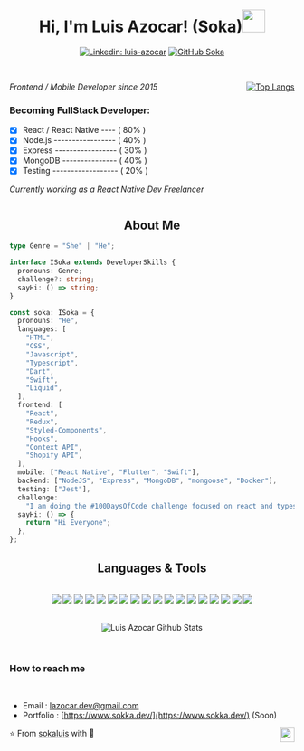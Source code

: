 <h1 style="text-align: center;"> Hi, I'm Luis Azocar! (Soka)<img src="https://media1.giphy.com/media/RJ2bSaZYo0g1I0SpUh/giphy.gif" width="40"></h1>
<div style="text-align: center;">

[![Linkedin: luis-azocar](https://img.shields.io/badge/-sokaluis-blue?style=flat-square&logo=Linkedin&logoColor=white&link=https://www.linkedin.com/in/luis-azocar/)](https://www.linkedin.com/in/luis-azocar/)
[![GitHub Soka](https://img.shields.io/github/followers/sokaluis?label=follow&style=social)](https://github.com/sokaluis)

</div>
<br/>

<div style="display: flex; align-items: 'center'; justify-content: 'space-between' "><div>
<p><em>Frontend / Mobile Developer since 2015</em></p>

### Becoming FullStack Developer:

- [x] React / React Native ---- ( 80% )
- [x] Node.js ----------------- ( 40% )
- [x] Express ----------------- ( 30% )
- [x] MongoDB --------------- ( 40% )
- [x] Testing ------------------ ( 20% )

<p><em>Currently working as a React Native Dev Freelancer</em></p>
</div><div style=" flex: 1 "></div>
<div>

[![Top Langs](https://github-readme-stats.vercel.app/api/top-langs/?username=sokaluis&layout=compact)](https://github.com/sokaluis/github-readme-stats)

</div>
</div>

<h2 style="text-align: center;">About Me</h2>

```typescript
type Genre = "She" | "He";

interface ISoka extends DeveloperSkills {
  pronouns: Genre;
  challenge?: string;
  sayHi: () => string;
}

const soka: ISoka = {
  pronouns: "He",
  languages: [
    "HTML",
    "CSS",
    "Javascript",
    "Typescript",
    "Dart",
    "Swift",
    "Liquid",
  ],
  frontend: [
    "React",
    "Redux",
    "Styled-Components",
    "Hooks",
    "Context API",
    "Shopify API",
  ],
  mobile: ["React Native", "Flutter", "Swift"],
  backend: ["NodeJS", "Express", "MongoDB", "mongoose", "Docker"],
  testing: ["Jest"],
  challenge:
    "I am doing the #100DaysOfCode challenge focused on react and typescript",
  sayHi: () => {
    return "Hi Everyone";
  },
};
```

<h2 style="text-align: center;">Languages & Tools</h2>
<br/>

<div style="text-align: center;">
<img src="https://img.shields.io/badge/git%20-%23f54d27.svg?&style=for-the-badge&logo=git&logoColor=white"/>
<img src="https://img.shields.io/badge/html5%20-%23e54c20.svg?&style=for-the-badge&logo=html5&logoColor=white">
<img src="https://img.shields.io/badge/css3%20-%231572B6.svg?&style=for-the-badge&logo=css3&logoColor=white">
<img src="https://img.shields.io/badge/sass%20-%23cf649b.svg?&style=for-the-badge&logo=sass&logoColor=white">
<img src="https://img.shields.io/badge/bootstrap%20-%23563D7C.svg?&style=for-the-badge&logo=bootstrap&logoColor=white">
<img src="https://img.shields.io/badge/javascript%20-%23323330.svg?&style=for-the-badge&logo=javascript&logoColor=%23F7DF1E">
<img src="https://img.shields.io/badge/react%20-%2320232a.svg?&style=for-the-badge&logo=react&logoColor=%2361DAFB">
<img src="https://img.shields.io/badge/redux%20-%23774abd.svg?&style=for-the-badge&logo=redux&logoColor=white"/>
<img src="https://img.shields.io/badge/reactnative%20-%2361dafb.svg?&style=for-the-badge&logo=reactnative&logoColor=white"/>
<img src="https://img.shields.io/badge/flutter%20-%23075c9a.svg?&style=for-the-badge&logo=flutter&logoColor=white"/>
<img src="https://img.shields.io/badge/nodejs%20-%23066e01.svg?&style=for-the-badge&logo=nodejs&logoColor=white"/>
<img src="https://img.shields.io/badge/mongodb%20-%2311624a.svg?&style=for-the-badge&logo=mongodb&logoColor=white"/>
<img src="https://img.shields.io/badge/docker%20-%232497ec.svg?&style=for-the-badge&logo=docker&logoColor=white"/>
<img src="https://img.shields.io/badge/jest%20-%2316c214.svg?&style=for-the-badge&logo=jest&logoColor=white"/>
<img src="https://img.shields.io/badge/dart%20-%2315212f.svg?&style=for-the-badge&logo=dart&logoColor=white"/>
<img src="https://img.shields.io/badge/express%20-%23414141.svg?&style=for-the-badge&logo=express&logoColor=white"/>
<img src="https://img.shields.io/badge/shopify%20-%23034c3e.svg?&style=for-the-badge&logo=shopify&logoColor=white"/>
<img src="https://img.shields.io/badge/liquid%20-%233399cb.svg?&style=for-the-badge&logo=liquid&logoColor=white"/>
</div>

<br>

<div style="display: flex;"><div style=" flex: 1 "></div>

![Luis Azocar Github Stats](https://github-readme-stats.vercel.app/api?username=sokaluis&show_icons=true&title_color=fff&icon_color=79ff97&text_color=9f9f9f&bg_color=151515)

<div style=" flex: 1 "></div></div><br/>

<h3>How to reach me</h3>
<br/>

- Email : lazocar.dev@gmail.com
- Portfolio : [https://www.sokka.dev/](https://www.sokka.dev/) (Soon)
  <br>

⭐️ From [sokaluis](https://github.com/sokaluis) with :sparkling_heart:
<img align="right" height="25" src="https://visitor-badge.glitch.me/badge?page_id=sokaluis.sokaluis0">
<br>

